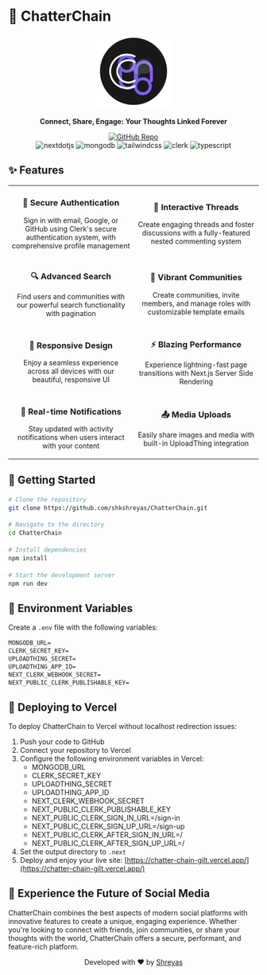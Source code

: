 # 🔗 ChatterChain

<div align="center">
  <img src="https://raw.githubusercontent.com/shkshreyas/ChatterChain/main/public/logo.svg" alt="ChatterChain Logo" width="150" height="150" />
  
  <p align="center">
    <b>Connect, Share, Engage: Your Thoughts Linked Forever</b>
  </p>
  
  <a href="https://github.com/shkshreyas/ChatterChain">
    <img src="https://img.shields.io/badge/GitHub-ChatterChain-blueviolet?style=for-the-badge&logo=github" alt="GitHub Repo" />
  </a>
  
  <div>
    <img src="https://img.shields.io/badge/-Next_JS-black?style=for-the-badge&logoColor=white&logo=nextdotjs&color=000000" alt="nextdotjs" />
    <img src="https://img.shields.io/badge/-MongoDB-black?style=for-the-badge&logoColor=white&logo=mongodb&color=47A248" alt="mongodb" />
    <img src="https://img.shields.io/badge/-Tailwind_CSS-black?style=for-the-badge&logoColor=white&logo=tailwindcss&color=06B6D4" alt="tailwindcss" />
    <img src="https://img.shields.io/badge/-Clerk-black?style=for-the-badge&logoColor=white&logo=clerk&color=6C47FF" alt="clerk" />
    <img src="https://img.shields.io/badge/-Typescript-black?style=for-the-badge&logoColor=white&logo=typescript&color=3178C6" alt="typescript" />
  </div>
</div>

## ✨ Features

<table>
  <tr>
    <td width="50%">
      <h3 align="center">🔐 Secure Authentication</h3>
      <p align="center">
        Sign in with email, Google, or GitHub using Clerk's secure authentication system, with comprehensive profile management
      </p>
    </td>
    <td width="50%">
      <h3 align="center">💬 Interactive Threads</h3>
      <p align="center">
        Create engaging threads and foster discussions with a fully-featured nested commenting system
      </p>
    </td>
  </tr>
  <tr>
    <td width="50%">
      <h3 align="center">🔍 Advanced Search</h3>
      <p align="center">
        Find users and communities with our powerful search functionality with pagination
      </p>
    </td>
    <td width="50%">
      <h3 align="center">👥 Vibrant Communities</h3>
      <p align="center">
        Create communities, invite members, and manage roles with customizable template emails
      </p>
    </td>
  </tr>
  <tr>
    <td width="50%">
      <h3 align="center">📱 Responsive Design</h3>
      <p align="center">
        Enjoy a seamless experience across all devices with our beautiful, responsive UI
      </p>
    </td>
    <td width="50%">
      <h3 align="center">⚡ Blazing Performance</h3>
      <p align="center">
        Experience lightning-fast page transitions with Next.js Server Side Rendering
      </p>
    </td>
  </tr>
  <tr>
    <td width="50%">
      <h3 align="center">🔔 Real-time Notifications</h3>
      <p align="center">
        Stay updated with activity notifications when users interact with your content
      </p>
    </td>
    <td width="50%">
      <h3 align="center">📤 Media Uploads</h3>
      <p align="center">
        Easily share images and media with built-in UploadThing integration
      </p>
    </td>
  </tr>
</table>

## 🚀 Getting Started

```bash
# Clone the repository
git clone https://github.com/shkshreyas/ChatterChain.git

# Navigate to the directory
cd ChatterChain

# Install dependencies
npm install

# Start the development server
npm run dev
```

## 🔧 Environment Variables

Create a `.env` file with the following variables:

```
MONGODB_URL=
CLERK_SECRET_KEY=
UPLOADTHING_SECRET=
UPLOADTHING_APP_ID=
NEXT_CLERK_WEBHOOK_SECRET=
NEXT_PUBLIC_CLERK_PUBLISHABLE_KEY=
```

## 🚀 Deploying to Vercel

To deploy ChatterChain to Vercel without localhost redirection issues:

1. Push your code to GitHub
2. Connect your repository to Vercel
3. Configure the following environment variables in Vercel:
   - MONGODB_URL
   - CLERK_SECRET_KEY
   - UPLOADTHING_SECRET
   - UPLOADTHING_APP_ID
   - NEXT_CLERK_WEBHOOK_SECRET
   - NEXT_PUBLIC_CLERK_PUBLISHABLE_KEY
   - NEXT_PUBLIC_CLERK_SIGN_IN_URL=/sign-in
   - NEXT_PUBLIC_CLERK_SIGN_UP_URL=/sign-up
   - NEXT_PUBLIC_CLERK_AFTER_SIGN_IN_URL=/
   - NEXT_PUBLIC_CLERK_AFTER_SIGN_UP_URL=/
4. Set the output directory to `.next`
5. Deploy and enjoy your live site: [https://chatter-chain-gilt.vercel.app/](https://chatter-chain-gilt.vercel.app/)

## 💫 Experience the Future of Social Media

ChatterChain combines the best aspects of modern social platforms with innovative features to create a unique, engaging experience. Whether you're looking to connect with friends, join communities, or share your thoughts with the world, ChatterChain offers a secure, performant, and feature-rich platform.

<div align="center">
  <p>Developed with ❤️ by <a href="https://github.com/shkshreyas">Shreyas</a></p>
</div>
